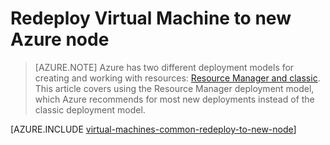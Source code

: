 <!-- Ibiza portal: tested -->

<properties 
	pageTitle="Redeploy Virtual Machines | Azure" 
	description="Describes how to redeploy Virtual Machines to mitigate SSH connection issues." 
	services="virtual-machines-linux" 
	documentationCenter="virtual-machines" 
	authors="iainfoulds" 
	manager="timlt"
	tags="azure-resource-manager,top-support-issue" 
/>
	

<tags
	ms.service="virtual-machines-linux"
	ms.date="04/13/2016"
	wacn.date=""/>


# Redeploy Virtual Machine to new Azure node

> [AZURE.NOTE] Azure has two different deployment models for creating and working with resources:  [Resource Manager and classic](/documentation/articles/resource-manager-deployment-model/).  This article covers using the Resource Manager deployment model, which Azure recommends for most new deployments instead of the classic deployment model.

[AZURE.INCLUDE [virtual-machines-common-redeploy-to-new-node](../includes/virtual-machines-common-redeploy-to-new-node.md)]
